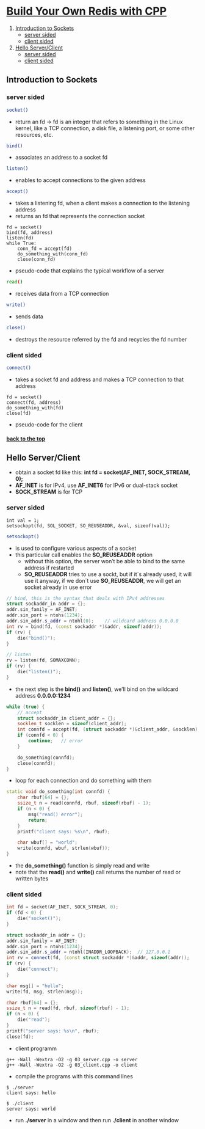 # [Build Your Own Redis with CPP](https://build-your-own.org/redis/)

1. [Introduction to Sockets](https://github.com/denispivo/Build-Your-Own-Redis-with-CPP?tab=readme-ov-file#introduction-to-sockets)
    - [server sided](https://github.com/denispivo/Build-Your-Own-Redis-with-CPP?tab=readme-ov-file#server-sided)
    - [client sided](https://github.com/denispivo/Build-Your-Own-Redis-with-CPP?tab=readme-ov-file#client-sided)
2. [Hello Server/Client](https://github.com/denispivo/Build-Your-Own-Redis-with-CPP?tab=readme-ov-file#hello-serverclient)
    - [server sided](https://github.com/denispivo/Build-Your-Own-Redis-with-CPP?tab=readme-ov-file#server-sided-1)
    - [client sided](https://github.com/denispivo/Build-Your-Own-Redis-with-CPP?tab=readme-ov-file#client-sided-1)

## Introduction to Sockets

### server sided

```bash
socket()
```

- return an fd
-> fd is an integer that refers to something in the Linux kernel, like a TCP connection, a disk file, a listening port, or some other resources, etc.

```bash
bind()
```

- associates an address to a socket fd

```bash
listen()
```

- enables to accept connections to the given address

```bash
accept()
```

- takes a listening fd, when a client makes a connection to the listening address
- returns an fd that represents the connection socket

```pseudo-code
fd = socket()
bind(fd, address)
listen(fd)
while True:
    conn_fd = accept(fd)
    do_something_with(conn_fd)
    close(conn_fd)
```

- pseudo-code that explains the typical workflow of a server

```bash
read()
```

- receives data from a TCP connection

```bash
write()
```

- sends data

```bash
close()
```

- destroys the resource referred by the fd and recycles the fd number

### client sided

```bash
connect()
```

- takes a socket fd and address and makes a TCP connection to that address

```pseudo-code
fd = socket()
connect(fd, address)
do_something_with(fd)
close(fd)
```

- pseudo-code for the client

#### **[back to the top](https://github.com/denispivo/Build-Your-Own-Redis-with-CPP?tab=readme-ov-file#build-your-own-redis-with-cpp)**

## Hello Server/Client

- obtain a socket fd like this: **int fd = socket(AF_INET, SOCK_STREAM, 0);**
- **AF_INET** is for IPv4, use **AF_INET6** for IPv6 or dual-stack socket
- **SOCK_STREAM** is for TCP

### server sided

```new-syscall
int val = 1;
setsockopt(fd, SOL_SOCKET, SO_REUSEADDR, &val, sizeof(val));
```

```bash
setsockopt()
```

- is used to configure various aspects of a socket
- this particular call enables the **SO_REUSEADDR** option
    - without this option, the server won’t be able to bind to the same address if restarted
    - **SO_REUSEADDR** tries to use a sockt, but if it´s already used, it will use it anyway, if we don´t use **SO_REUSEADDR**, we will get an socket already in use error

```cpp
// bind, this is the syntax that deals with IPv4 addresses
struct sockaddr_in addr = {};
addr.sin_family = AF_INET;
addr.sin_port = ntohs(1234);
addr.sin_addr.s_addr = ntohl(0);    // wildcard address 0.0.0.0
int rv = bind(fd, (const sockaddr *)&addr, sizeof(addr));
if (rv) {
    die("bind()");
}

// listen
rv = listen(fd, SOMAXCONN);
if (rv) {
    die("listen()");
}
```

- the next step is the **bind()** and **listen()**, we’ll bind on the wildcard address **0.0.0.0:1234**

```cpp
while (true) {
    // accept
    struct sockaddr_in client_addr = {};
    socklen_t socklen = sizeof(client_addr);
    int connfd = accept(fd, (struct sockaddr *)&client_addr, &socklen);
    if (connfd < 0) {
        continue;   // error
    }

    do_something(connfd);
    close(connfd);
}
```

- loop for each connection and do something with them

```cpp
static void do_something(int connfd) {
    char rbuf[64] = {};
    ssize_t n = read(connfd, rbuf, sizeof(rbuf) - 1);
    if (n < 0) {
        msg("read() error");
        return;
    }
    printf("client says: %s\n", rbuf);

    char wbuf[] = "world";
    write(connfd, wbuf, strlen(wbuf));
}
```

- the **do_something()** function is simply read and write
- note that the **read()** and **write()** call returns the number of read or written bytes

### client sided

```cpp
int fd = socket(AF_INET, SOCK_STREAM, 0);
if (fd < 0) {
    die("socket()");
}

struct sockaddr_in addr = {};
addr.sin_family = AF_INET;
addr.sin_port = ntohs(1234);
addr.sin_addr.s_addr = ntohl(INADDR_LOOPBACK);  // 127.0.0.1
int rv = connect(fd, (const struct sockaddr *)&addr, sizeof(addr));
if (rv) {
    die("connect");
}

char msg[] = "hello";
write(fd, msg, strlen(msg));

char rbuf[64] = {};
ssize_t n = read(fd, rbuf, sizeof(rbuf) - 1);
if (n < 0) {
    die("read");
}
printf("server says: %s\n", rbuf);
close(fd);
```

- client programm

```g++
g++ -Wall -Wextra -O2 -g 03_server.cpp -o server
g++ -Wall -Wextra -O2 -g 03_client.cpp -o client
```

- compile the programs with this command lines

```g++
$ ./server
client says: hello
```

```g++
$ ./client
server says: world
```

- run **./server** in a window and then run **./client** in another window